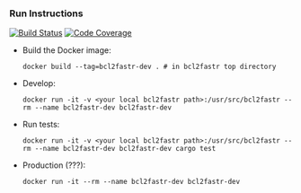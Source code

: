 ### Run Instructions

[![Build Status](https://travis-ci.org/czbiohub/bcl2fastr.svg?branch=master)](https://travis-ci.org/czbiohub/bcl2fastr)
[![Code Coverage](https://codecov.io/gh/czbiohub/bcl2fastr/branch/master/graph/badge.svg)](https://codecov.io/gh/czbiohub/bcl2fastr)

 - Build the Docker image:

   `docker build --tag=bcl2fastr-dev . # in bcl2fastr top directory`

 - Develop:

   `docker run -it -v <your local bcl2fastr path>:/usr/src/bcl2fastr --rm --name bcl2fastr-dev bcl2fastr-dev`

 - Run tests:

   `docker run -it -v <your local bcl2fastr path>:/usr/src/bcl2fastr --rm --name bcl2fastr-dev bcl2fastr-dev cargo test`

 - Production (???):

   `docker run -it --rm --name bcl2fastr-dev bcl2fastr-dev`

